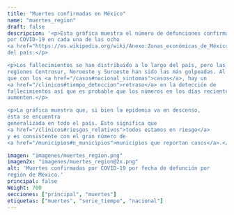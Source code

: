 ```yaml
---
title: "Muertes confirmadas en México"
name: "muertes_region"
draft: false
descripcion: '<p>Esta gráfica muestra el número de defunciones confirmadas
por COVID-19 en cada una de las ocho
<a href="https://es.wikipedia.org/wiki/Anexo:Zonas_económicas_de_México" target="_blank">regiones geográficas</a>
del país.</p>

<p>Los fallecimientos se han distribuido a lo largo del país, pero las
regiones Centrosur, Noroeste y Suroeste han sido las más golpeadas. Al igual
que con los <a href="/casos#nacional_sintomas">casos</a>, hay un
<a href="/clinicos#tiempo_deteccion">retraso</a> en la detección de
fallecimientos así que es probable que los números en los días recientes
aumenten.</p>

<p>La gráfica muestra que, si bien la epidemia va en descenso,
ésta se encuentra
generalizada en todo el país. Esto significa que
<a href="/clinicos#riesgos_relativos">todos estamos en riesgo</a>
y es consistente con el gran número de
<a href="/municipios#n_municipios">municipios que reportan casos</a>.</p>'

imagen: "imagenes/muertes_region.png"
imagen2x: "imagenes/muertes_region@2x.png"
alt: 'Muertes confirmadas por COVID-19 por fecha de defunción por
región de México.'
principal: false
Weight: 700
secciones: ["principal", "muertes"]
etiquetas: ["muertes", "serie_tiempo", "nacional"]
---
```

